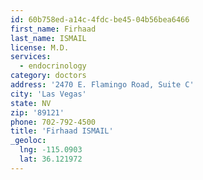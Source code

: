 ```yaml
---
id: 60b758ed-a14c-4fdc-be45-04b56bea6466
first_name: Firhaad
last_name: ISMAIL
license: M.D.
services:
  - endocrinology
category: doctors
address: '2470 E. Flamingo Road, Suite C'
city: 'Las Vegas'
state: NV
zip: '89121'
phone: 702-792-4500
title: 'Firhaad ISMAIL'
_geoloc:
  lng: -115.0903
  lat: 36.121972
---
```

